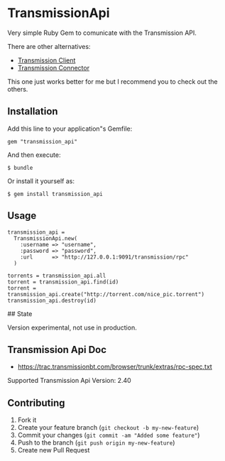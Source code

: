 # TransmissionApi

Very simple Ruby Gem to comunicate with the Transmission API.

There are other alternatives:

* [Transmission Client](https://github.com/dsander/transmission-client)
* [Transmission Connector](https://github.com/mattissf/transmission-connector)

This one just works better for me but I recommend you to check out the others.


## Installation

Add this line to your application"s Gemfile:

    gem "transmission_api"

And then execute:

    $ bundle

Or install it yourself as:

    $ gem install transmission_api

## Usage

    transmission_api =
      TransmissionApi.new(
        :username => "username",
        :password => "password",
        :url      => "http://127.0.0.1:9091/transmission/rpc"
      )

    torrents = transmission_api.all
    torrent = transmission_api.find(id)
    torrent = transmission_api.create("http://torrent.com/nice_pic.torrent")
    transmission_api.destroy(id)

## State

Version experimental, not use in production.

## Transmission Api Doc

* https://trac.transmissionbt.com/browser/trunk/extras/rpc-spec.txt

Supported Transmission Api Version: 2.40

## Contributing

1. Fork it
2. Create your feature branch (`git checkout -b my-new-feature`)
3. Commit your changes (`git commit -am "Added some feature"`)
4. Push to the branch (`git push origin my-new-feature`)
5. Create new Pull Request
